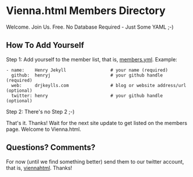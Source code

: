# Vienna.html Members Directory

Welcome. Join Us. Free. No Database Required - Just Some YAML ;-) 


## How To Add Yourself

Step 1: Add yourself to the member list, that is, [members.yml](members.yml). Example:

```
- name:    Henry Jekyll                 # your name (required)
  github:  henryj                       # your github handle (required)
  web:     drjkeylls.com                # blog or website address/url (optional)
  twitter: henry                        # your github handle (optional)
```

Step 2: There's no Step 2 ;-)

That's it. Thanks! Wait for the next site update to get listed on the members page. Welcome to Vienna.html.


## Questions? Comments?

For now (until we find something better) send them to our twitter account, that is, [viennahtml](http://twitter.com/vienna.html). Thanks!
